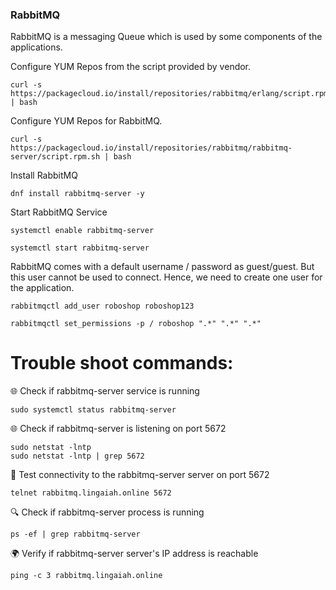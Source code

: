 ### RabbitMQ

RabbitMQ is a messaging Queue which is used by some components of the applications.

Configure YUM Repos from the script provided by vendor.

```
curl -s https://packagecloud.io/install/repositories/rabbitmq/erlang/script.rpm.sh | bash
```

Configure YUM Repos for RabbitMQ.

```
curl -s https://packagecloud.io/install/repositories/rabbitmq/rabbitmq-server/script.rpm.sh | bash
```

Install RabbitMQ

```
dnf install rabbitmq-server -y 
```

Start RabbitMQ Service

```
systemctl enable rabbitmq-server 
```

```
systemctl start rabbitmq-server 
```

RabbitMQ comes with a default username / password as guest/guest. But this user cannot be used to connect. Hence, we need to create one user for the application.

```
rabbitmqctl add_user roboshop roboshop123
```
```
rabbitmqctl set_permissions -p / roboshop ".*" ".*" ".*"
```


# Trouble shoot commands:
🌐 Check if rabbitmq-server  service is running
```
sudo systemctl status rabbitmq-server

```

🌐 Check if rabbitmq-server is listening on port 5672
```
sudo netstat -lntp
sudo netstat -lntp | grep 5672
```

📡 Test connectivity to the rabbitmq-server server on port 5672
```
telnet rabbitmq.lingaiah.online 5672
```

🔍 Check if rabbitmq-server process is running
```
ps -ef | grep rabbitmq-server 
```

🌍 Verify if rabbitmq-server server's IP address is reachable
```
ping -c 3 rabbitmq.lingaiah.online

````
